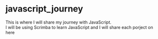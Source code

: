# javascript_journey
This is where I will share my journey with JavaScript.<br>
I will be using Scrimba to learn JavaScript and I will share each porject on here
